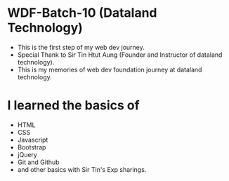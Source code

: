 # WDF-Batch-10 (Dataland Technology)
  - This is the first step of my web dev journey.
  - Special Thank to Sir Tin Htut Aung (Founder and Instructor of dataland technology).
  - This is my memories of web dev foundation journey at dataland technology.

# I learned the basics of
  - HTML
  - CSS
  - Javascript
  - Bootstrap
  - jQuery
  - Git and Github
  - and other basics with Sir Tin's Exp sharings.

